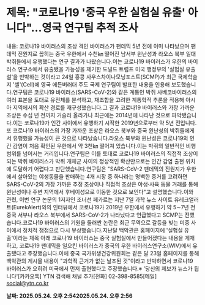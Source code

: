 # **제목: "코로나19  '중국 우한 실험실 유출' 아니다"...영국 연구팀 추적 조사**

  내용: 코로나19 바이러스의 조상 격인 바이러스가 팬데믹 5년 전에 이미 나타났으며 팬데믹 진원지로 꼽히는 중국 우한에서 수천㎞ 떨어진 남서부 윈난성과 라오스 북부 일대 박쥐들에서 유행했다는 연구 결과가 나왔습니다.이는 코로나19 바이러스가 우한의 바이러스 연구소에서 유출됐을 가능성을 제기한 도널드 트럼프 미국 행정부의 '실험실 유출설'을 반박하는 것이라고 24일 홍콩 사우스차이나모닝포스트(SCMP)가 최근 국제학술지 '셀'(Cell)에 영국 에든버러대 주도 국제 연구팀이 발표한 내용을 인용해 보도했습니다.연구팀은 코로나19 바이러스(SARS-CoV-2)와 같은 계통인 박쥐 사베코바이러스의 여러 표본을 토대로 유전체를 분석하고, 재조합을 고려한 계통학적 추론을 적용해 아시아 지역에서의 확산 경로를 재구성했습니다.그 결과 코로나19 바이러스와 가장 가까운 조상은 수십 년 전까지 거슬러 올라가나 최근에는 2014년에 나타난 것으로 파악됐습니다.이는 코로나19가 인간 사이에서 유행하기 시작한 2019년으로부터 약 5년 전입니다.또 코로나19 바이러스의 가장 가까운 조상은 라오스 북부와 중국 윈난성의 박쥐들에게서 유행했을 가능성이 큰 것으로 나타났습니다.라오스 북부와 윈난성은 코로나19의 인간 감염이 처음 확인된 우한에서 약 3천㎞ 떨어져 있습니다.이는 박쥐의 일반적인 비행 범위를 넘어서는 거리입니다.연구팀은 이를 토대로 코로나19 바이러스의 직접적 조상이 되는 박쥐 바이러스가 박쥐 개체군 사이의 정상적인 확산만으로는 인간 감염 출현 위치에 도달하기 어렵다고 판단했습니다.연구팀은 "SARS-CoV-2 팬데믹의 진원지가 우한에서 살아있는 야생동물을 판매하는 4개 시장 중 하나라는 명백한 증거를 고려하면 SARS-CoV-2의 가장 가까운 추정 조상이나 직접적 조상은 야생·사육 동물 거래를 통해 윈난성이나 주변 지역에서 후베이성으로 이동한 것으로 보인다"고 설명했습니다.이와 관련, 이번 연구 논문의 1저자인 조너선 페카르는 지난 7일 과학 뉴스 사이트 유레크얼러트(EurekAlert)와의 인터뷰에서 코로나19가 2019년 우한에서 유행하기 약 5∼7년 전 중국 서부나 라오스 북부에서 SARS-CoV-2가 나타났다고 언급했다고 SCMP는 전했습니다.코로나19 바이러스의 기원을 둘러싼 논란은 최근 무역으로 갈등을 빚는 미중 사이에서 정치적 쟁점으로 다시 부상했습니다.지난달 백악관은 홈페이지에 '실험실 유출'이라는 제목 아래 코로나19 바이러스는 중국 실험실에서 만들어졌다는 내용을 게재하고, 코로나19 팬데믹을 일으킨 바이러스가 중국의 우한 바이러스연구소(WIV)에서 유출됐다고 주장했습니다.이에 중국 국가위생건강위원회는 같은 달 23일 홈페이지를 통해 백악관의 게시물 내용이 "과학적 근거가 없는 날조된 것"이라고 반박하면서 코로나19 바이러스가 오히려 미국에서 먼저 출현했다고 주장했습니다.※ '당신의 제보가 뉴스가 됩니다'[카카오톡] YTN 검색해 채널 추가[전화] 02-398-8585[메일] social@ytn.co.kr

  **날짜: 2025.05.24. 오후 2:542025.05.24. 오후 2:56**